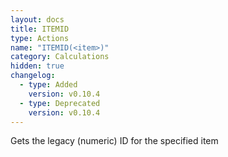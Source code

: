 ```yaml
---
layout: docs
title: ITEMID
type: Actions
name: "ITEMID(<item>)"
category: Calculations
hidden: true
changelog:
  - type: Added
    version: v0.10.4
  - type: Deprecated
    version: v0.10.4
---
```

Gets the legacy (numeric) ID for the specified item
